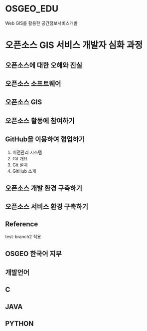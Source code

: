 # OSGEO_EDU
Web GIS를 활용한 공간정보서비스개발

# 오픈소스 GIS 서비스 개발자 심화 과정

## 오픈소스에 대한 오해와 진실

## 오픈소스 소프트웨어

## 오픈소스 GIS

## 오픈소스 활동에 참여하기

## GitHub을 이용하여 협업하기
1. 버전관리 시스템
2. Git 개요
3. Git 설치
4. GitHub 소개

## 오픈소스 개발 환경 구축하기

## 오픈소스 서비스 환경 구축하기 

## Reference


test-branch2 적용


## OSGEO 한국어 지부

## 개발언어
## C
## JAVA
## PYTHON
